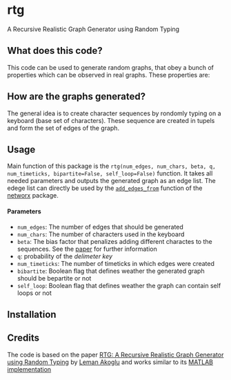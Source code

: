 # rtg
A Recursive Realistic Graph Generator using Random Typing

## What does this code?
This code can be used to generate random graphs, that obey a bunch of properties which can be observed in real graphs.
These properties are:

## How are the graphs generated?
The general idea is to create character sequences by rondomly typing on a keyboard (base set of characters). These sequence are created in tupels and form the set of edges of the graph.


## Usage
Main function of this package is the `rtg(num_edges, num_chars, beta, q, num_timeticks, bipartite=False, self_loop=False)` function. It takes all needed parameters and outputs the generated graph as an edge list. The edege list can directly be used by the [`add_edges_from`](https://networkx.github.io/documentation/networkx-1.10/reference/generated/networkx.DiGraph.add_edges_from.html) function of the [networx](https://networkx.github.io/) package.

#### Parameters 

 - `num_edges`: The number of edges that should be generated
 - `num_chars`: The number of characters used in the keyboard
 - `beta`: The bias factor that penalizes adding different charactes to the sequences. See the [paper](http://www3.cs.stonybrook.edu/~leman/pubs/RTG_GraphGenerator.pdf) for further information
 - `q`: probability of the *delimeter key*
 - `num_timeticks`: The number of timeticks in which edges were created
 - `bibartite`: Boolean flag that defines weather the generated graph should be bepartite or not
 - `self_loop`: Boolean flag that defines weather the graph can contain self loops or not



## Installation


## Credits
The code is based on the paper [RTG: A Recursive Realistic Graph Generator using Random Typing](http://www3.cs.stonybrook.edu/~leman/pubs/RTG_GraphGenerator.pdf) by [Leman Akoglu](http://www3.cs.stonybrook.edu/~leman/) and works similar to its [MATLAB implementation](http://www3.cs.stonybrook.edu/~leman/pubs.html#code)